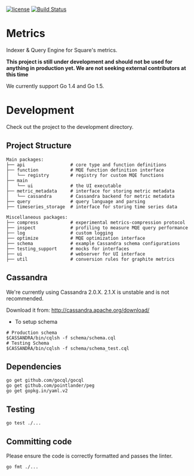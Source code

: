 [![license](https://img.shields.io/badge/license-apache_2.0-red.svg?style=flat)](https://raw.githubusercontent.com/square/metrics/master/LICENSE)
[![Build Status](https://travis-ci.org/square/metrics.svg?branch=master)](https://travis-ci.org/square/metrics)

Metrics
=======

Indexer & Query Engine for Square's metrics.

**This project is still under development and should not be used for anything in production yet. We are not seeking external contributors at this time**

We currently support Go 1.4 and Go 1.5.

Development
===========

Check out the project to the development directory.

Project Structure
-----------------
```
Main packages:
├── api                 # core type and function definitions
├── function            # MQE function definition interface
│   └── registry        # registry for custom MQE functions
├── main
│   └── ui              # the UI executable
├── metric_metadata     # interface for storing metric metadata
│   └── cassandra       # Cassandra backend for metric metadata
├── query               # query language and parsing
├── timeseries_storage  # interface for storing time series data

Miscellaneous packages:
├── compress            # experimental metrics-compression protocol
├── inspect             # profiling to measure MQE query performance
├── log                 # custom logging
├── optimize            # MQE optimization interface
├── schema              # example Cassandra schema configurations
├── testing_support     # mocks for interfaces
├── ui                  # webserver for UI interface
├── util                # conversion rules for graphite metrics
```

Cassandra
---------

We're currently using Cassandra 2.0.X. 2.1.X is unstable and is not
recommended.

Download it from: http://cassandra.apache.org/download/

* To setup schema

```
# Production schema
$CASSANDRA/bin/cqlsh -f schema/schema.cql
# Testing Schema
$CASSANDRA/bin/cqlsh -f schema/schema_test.cql
```

Dependencies
------------

```
go get github.com/gocql/gocql
go get github.com/pointlander/peg
go get gopkg.in/yaml.v2
```

Testing
-------

```
go test ./...
```

Committing code
---------------

Please ensure the code is correctly formatted and passes the linter.

```
go fmt ./...
```
